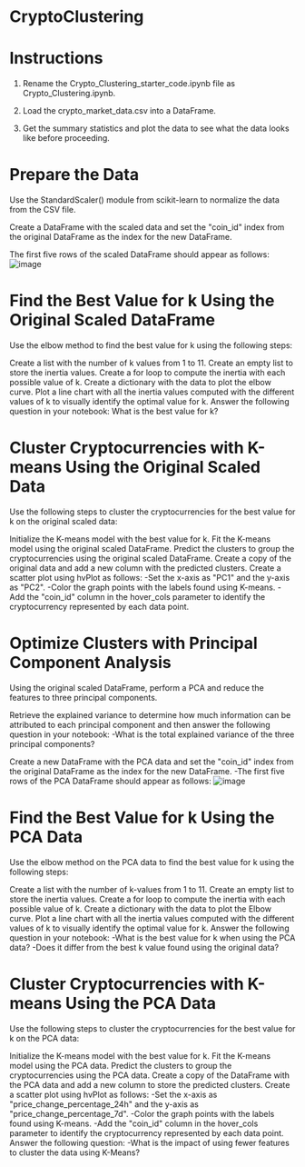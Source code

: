 # CryptoClustering

# Instructions
1. Rename the Crypto_Clustering_starter_code.ipynb file as Crypto_Clustering.ipynb.

2. Load the crypto_market_data.csv into a DataFrame.

3. Get the summary statistics and plot the data to see what the data looks like before proceeding.

# Prepare the Data
Use the StandardScaler() module from scikit-learn to normalize the data from the CSV file.

Create a DataFrame with the scaled data and set the "coin_id" index from the original DataFrame as the index for the new DataFrame.

  The first five rows of the scaled DataFrame should appear as follows:
  ![image](https://github.com/mihle3124/CryptoClustering/assets/143448727/b084cabe-52af-4413-aabf-b9be92ec883d)


# Find the Best Value for k Using the Original Scaled DataFrame
Use the elbow method to find the best value for k using the following steps:

Create a list with the number of k values from 1 to 11.
Create an empty list to store the inertia values.
Create a for loop to compute the inertia with each possible value of k.
Create a dictionary with the data to plot the elbow curve.
Plot a line chart with all the inertia values computed with the different values of k to visually identify the optimal value for k.
Answer the following question in your notebook: What is the best value for k?

# Cluster Cryptocurrencies with K-means Using the Original Scaled Data
Use the following steps to cluster the cryptocurrencies for the best value for k on the original scaled data:

Initialize the K-means model with the best value for k.
Fit the K-means model using the original scaled DataFrame.
Predict the clusters to group the cryptocurrencies using the original scaled DataFrame.
Create a copy of the original data and add a new column with the predicted clusters.
Create a scatter plot using hvPlot as follows:
  -Set the x-axis as "PC1" and the y-axis as "PC2".
  -Color the graph points with the labels found using K-means.
  -Add the "coin_id" column in the hover_cols parameter to identify the cryptocurrency represented by each data point.

# Optimize Clusters with Principal Component Analysis
Using the original scaled DataFrame, perform a PCA and reduce the features to three principal components.

Retrieve the explained variance to determine how much information can be attributed to each principal component and then answer the following question in your notebook:
  -What is the total explained variance of the three principal components?

Create a new DataFrame with the PCA data and set the "coin_id" index from the original DataFrame as the index for the new DataFrame.
  -The first five rows of the PCA DataFrame should appear as follows:
  ![image](https://github.com/mihle3124/CryptoClustering/assets/143448727/b132adfd-e856-4423-8279-f2dd59480d58)

# Find the Best Value for k Using the PCA Data
Use the elbow method on the PCA data to find the best value for k using the following steps:

Create a list with the number of k-values from 1 to 11.
Create an empty list to store the inertia values.
Create a for loop to compute the inertia with each possible value of k.
Create a dictionary with the data to plot the Elbow curve.
Plot a line chart with all the inertia values computed with the different values of k to visually identify the optimal value for k.
Answer the following question in your notebook:
  -What is the best value for k when using the PCA data?
  -Does it differ from the best k value found using the original data?

# Cluster Cryptocurrencies with K-means Using the PCA Data
Use the following steps to cluster the cryptocurrencies for the best value for k on the PCA data:

Initialize the K-means model with the best value for k.
Fit the K-means model using the PCA data.
Predict the clusters to group the cryptocurrencies using the PCA data.
Create a copy of the DataFrame with the PCA data and add a new column to store the predicted clusters.
Create a scatter plot using hvPlot as follows:
  -Set the x-axis as "price_change_percentage_24h" and the y-axis as "price_change_percentage_7d".
  -Color the graph points with the labels found using K-means.
  -Add the "coin_id" column in the hover_cols parameter to identify the cryptocurrency represented by each data point.
Answer the following question:
  -What is the impact of using fewer features to cluster the data using K-Means?
